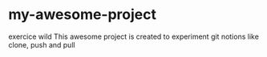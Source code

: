 # my-awesome-project
exercice wild
This awesome project is created to experiment git notions like clone, push and pull
